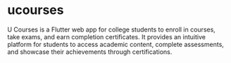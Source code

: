 # ucourses
U Courses is a Flutter web app for college students to enroll in courses, take exams, and earn completion certificates. It provides an intuitive platform for students to access academic content, complete assessments, and showcase their achievements through certifications.
